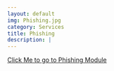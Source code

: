 ```yaml
---
layout: default
img: Phishing.jpg
category: Services
title: Phishing
description: |
---
```

[Click Me to go to Phishing Module](auth-modules/phishing) 
